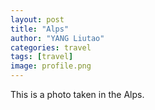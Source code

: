 ```yaml
---
layout: post
title: "Alps"
author: "YANG Liutao"
categories: travel
tags: [travel]
image: profile.png
---
```


This is a photo taken in the Alps.
